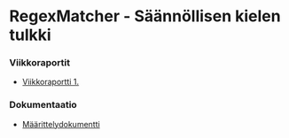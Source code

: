 # RegexMatcher - Säännöllisen kielen tulkki
### Viikkoraportit
* [Viikkoraportti 1.]()  

### Dokumentaatio
* [Määrittelydokumentti]()
